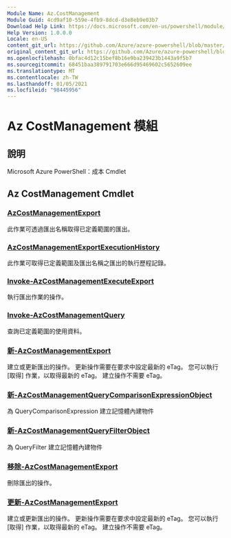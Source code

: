 ```yaml
---
Module Name: Az.CostManagement
Module Guid: 4cd9af10-559e-4fb9-8dcd-d3e8eb9e03b7
Download Help Link: https://docs.microsoft.com/en-us/powershell/module/az.costmanagement
Help Version: 1.0.0.0
Locale: en-US
content_git_url: https://github.com/Azure/azure-powershell/blob/master/src/CostManagement/help/Az.CostManagement.md
original_content_git_url: https://github.com/Azure/azure-powershell/blob/master/src/CostManagement/help/Az.CostManagement.md
ms.openlocfilehash: 0bfac4d12c15bef8b16e9ba239423b1443a9f5b7
ms.sourcegitcommit: 68451baa389791703e666d95469602c5652609ee
ms.translationtype: MT
ms.contentlocale: zh-TW
ms.lasthandoff: 01/05/2021
ms.locfileid: "98445956"
---
```

# Az CostManagement 模組
## 說明
Microsoft Azure PowerShell：成本 Cmdlet

## Az CostManagement Cmdlet
### [AzCostManagementExport](Get-AzCostManagementExport.md)
此作業可透過匯出名稱取得已定義範圍的匯出。

### [AzCostManagementExportExecutionHistory](Get-AzCostManagementExportExecutionHistory.md)
此作業可取得已定義範圍及匯出名稱之匯出的執行歷程記錄。

### [Invoke-AzCostManagementExecuteExport](Invoke-AzCostManagementExecuteExport.md)
執行匯出作業的操作。

### [Invoke-AzCostManagementQuery](Invoke-AzCostManagementQuery.md)
查詢已定義範圍的使用資料。

### [新-AzCostManagementExport](New-AzCostManagementExport.md)
建立或更新匯出的操作。
更新操作需要在要求中設定最新的 eTag。
您可以執行 [取得] 作業，以取得最新的 eTag。
建立操作不需要 eTag。

### [新-AzCostManagementQueryComparisonExpressionObject](New-AzCostManagementQueryComparisonExpressionObject.md)
為 QueryComparisonExpression 建立記憶體內建物件

### [新-AzCostManagementQueryFilterObject](New-AzCostManagementQueryFilterObject.md)
為 QueryFilter 建立記憶體內建物件

### [移除-AzCostManagementExport](Remove-AzCostManagementExport.md)
刪除匯出的操作。

### [更新-AzCostManagementExport](Update-AzCostManagementExport.md)
建立或更新匯出的操作。
更新操作需要在要求中設定最新的 eTag。
您可以執行 [取得] 作業，以取得最新的 eTag。
建立操作不需要 eTag。

